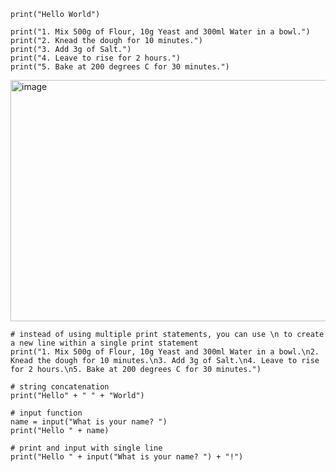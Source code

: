 
```
print("Hello World")

print("1. Mix 500g of Flour, 10g Yeast and 300ml Water in a bowl.")
print("2. Knead the dough for 10 minutes.")
print("3. Add 3g of Salt.")
print("4. Leave to rise for 2 hours.")
print("5. Bake at 200 degrees C for 30 minutes.")
```

<img width="1012" height="386" alt="image" src="https://github.com/user-attachments/assets/a8595b5e-caac-48d3-ba42-c7f4741ff61e" />

```
# instead of using multiple print statements, you can use \n to create a new line within a single print statement
print("1. Mix 500g of Flour, 10g Yeast and 300ml Water in a bowl.\n2. Knead the dough for 10 minutes.\n3. Add 3g of Salt.\n4. Leave to rise for 2 hours.\n5. Bake at 200 degrees C for 30 minutes.")

# string concatenation
print("Hello" + " " + "World")

# input function
name = input("What is your name? ")
print("Hello " + name)

# print and input with single line
print("Hello " + input("What is your name? ") + "!")

```
